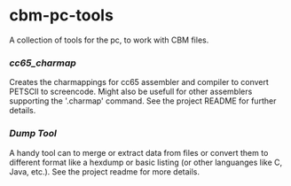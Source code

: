 # cbm-pc-tools

A collection of tools for the pc, to work with CBM files.


### *cc65_charmap*

Creates the charmappings for cc65 assembler and compiler to convert PETSCII to screencode. Might also be usefull for other assemblers supporting the '.charmap' command. See the project README for further details.

### *Dump Tool*  
  
A handy tool can to merge or extract data from files or convert them to different format like a hexdump or basic listing (or other languanges like C, Java, etc.). See the project readme for more details.
